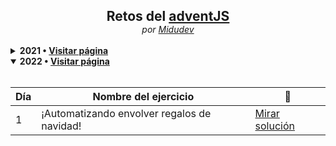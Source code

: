 <section align="center" >
<h1 style="font-weight: bold; margin-bottom: 0;">Retos del <a href="https://2021.adventjs.dev/">adventJS</a></h1>
<span style="font-style: italic;">por <a href="https://github.com/midudev">Midudev</a></small>
</section>

<br>

<details>
  <br>

  <summary><b>2021 &bull; <a href="https://2021.adventjs.dev/">Visitar página</a></b></summary>

  <table align="center">
    <thead>
      <tr>
        <th>Día</th>
        <th>Nombre del ejercicio</th>
        <th>📝</th>
      </tr>
    </thead>
    <tbody>
      <tr>
        <td>1</td>
        <td>Contando ovejas para dormir</td>
        <td><a href="/challenges/2021/day1.md">Mirar solución</a></td>
      </tr>
      <tr>
        <td>2</td>
        <td>¡Ayuda al elfo a listar los regalos!</td>
        <td><a href="/challenges/2021/day2.md">Mirar solución</a></td>
      </tr>
      <tr>
        <td>3</td>
        <td>El Grinch quiere fastidiar la navidad</td>
        <td><a href="/challenges/2021/day3.md">Mirar solución</a></td>
      </tr>
      <tr>
        <td>4</td>
        <td>¡Es hora de poner la navidad en casa!</td>
        <td><a href="/challenges/2021/day4.md">Mirar solución</a></td>
      </tr>
      <tr>
        <td>5</td>
        <td>Contando los días para los regalos</td>
        <td><a href="/challenges/2021/day5.md">Mirar solución</a></td>
      </tr>
      <tr>
        <td>6</td>
        <td>Rematando los exámenes finales</td>
        <td><a href="/challenges/2021/day6.md">Mirar solución</a></td>
      </tr>
      <tr>
        <td>7</td>
        <td>Buscando en el almacén...</td>
        <td><a href="/challenges/2021/day7.md">Mirar solución</a></td>
      </tr>
      <tr>
        <td>8</td>
        <td>La locura de las criptomonedas</td>
        <td><a href="/challenges/2021/day8.md">Mirar solución</a></td>
      </tr>
      <tr>
        <td>9</td>
        <td>Agrupando cosas automáticamente</td>
        <td><a href="/challenges/2021/day9.md">Mirar solución</a></td>
      </tr>
      <tr>
        <td>10</td>
        <td>La máquina de cambio</td>
        <td><a href="/challenges/2021/day10.md">Mirar solución</a></td>
      </tr>
      <tr>
        <td>11</td>
        <td>¿Vale la pena la tarjeta fidelidad del cine?</td>
        <td><a href="/challenges/2021/day11.md">Mirar solución</a></td>
      </tr>
      <tr>
        <td>12</td>
        <td>La ruta perfecta para dejar los regalos</td>
        <td><a href="/challenges/2021/day12.md">Mirar solución</a></td>
      </tr>
      <tr>
        <td>13</td>
        <td>Envuelve los regalos con asteriscos</td>
        <td><a href="/challenges/2021/day13.md">Mirar solución</a></td>
      </tr>
      <tr>
        <td>14</td>
        <td>En busca del reno perdido</td>
        <td><a href="/challenges/2021/day14.md">Mirar solución</a></td>
      </tr>
      <tr>
        <td>15</td>
        <td>El salto perfecto</td>
        <td><a href="/challenges/2021/day15.md">Mirar solución</a></td>
      </tr>
      <tr>
        <td>16</td>
        <td>Descifrando los números...</td>
        <td><a href="/challenges/2021/day16.md">Mirar solución</a></td>
      </tr>
      <tr>
        <td>17</td>
        <td>La locura de enviar paquetes en esta época</td>
        <td><a href="/challenges/2021/day17.md">Mirar solución</a></td>
      </tr>
      <tr>
        <td>18</td>
        <td>El sistema operativo de Santa Claus</td>
        <td><a href="/challenges/2021/day18.md">Mirar solución</a></td>
      </tr>
      <tr>
        <td>19</td>
        <td>¿Porqué deberíamos aprender en Platzi?</td>
        <td><a href="/challenges/2021/day19.md">Mirar solución</a></td>
      </tr>
      <tr>
        <td>20</td>
        <td>¿Una carta de pangramas? ¿QUÉ?</td>
        <td><a href="/challenges/2021/day20.md">Mirar solución</a></td>
      </tr>
      <tr>
        <td>21</td>
        <td>La ruta con los regalos</td>
        <td><a href="/challenges/2021/day21.md">Mirar solución</a></td>
      </tr>
      <tr>
        <td>22</td>
        <td>¿Cuantos adornos necesita el árbol?</td>
        <td><a href="/challenges/2021/day22.md">Mirar solución</a></td>
      </tr>
      <tr>
        <td>23</td>
        <td>¿Puedes reconfigurar las fábricas para no parar de crear regalos?</td>
        <td><a href="/challenges/2021/day23.md">Mirar solución</a></td>
      </tr>
      <tr>
        <td>24</td>
        <td>Comparando árboles de Navidad</td>
        <td><a href="/challenges/2021/day24.md">Mirar solución</a></td>
      </tr>
      <tr>
        <td>25</td>
        <td>El último juego y hasta el año que viene 👋</td>
        <td><a href="/challenges/2021/day25.md">Mirar solución</a></td>
      </tr>
    </tbody>
  </table>
</details>

<details open>
  <br>

  <summary><b>2022 &bull; <a href="https://2022.adventjs.dev/es">Visitar página</a></b></summary>

  <table align="center">
    <thead>
      <tr>
        <th>Día</th>
        <th>Nombre del ejercicio</th>
        <th>📝</th>
      </tr>
    </thead>
    <tbody>
      <tr>
        <td>1</td>
        <td>¡Automatizando envolver regalos de navidad!</td>
        <td><a href="/challenges/2022/day1.md">Mirar solución</a></td>
      </tr>
    </tbody>
  </table>
</details>
